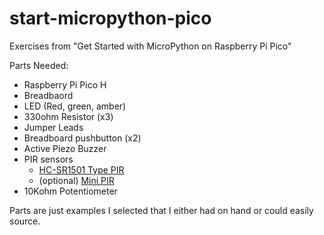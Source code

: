 # start-micropython-pico
Exercises from "Get Started with MicroPython on Raspberry Pi Pico"

Parts Needed:

- Raspberry Pi Pico H
- Breadbaord
- LED (Red, green, amber)
- 330ohm Resistor (x3)
- Jumper Leads
- Breadboard pushbutton (x2)
- Active Piezo Buzzer
- PIR sensors
  - [HC-SR1501 Type PIR][pihutlarge] 
  - (optional) [Mini PIR][pihutmini] 
- 10Kohm Potentiometer

Parts are just examples I selected that I either had on hand or could easily source.
  
[pihutlarge]: https://thepihut.com/products/pir-motion-sensor-module?variant=758602485
[pihutmini]: https://thepihut.com/products/breadboard-friendly-mini-pir-motion-sensor-with-3-pin-header?variant=39749999788227
